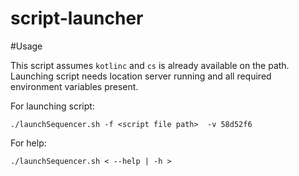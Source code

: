 
# script-launcher

#Usage

This script assumes `kotlinc` and `cs` is already available on the path.
Launching script needs location server running and all required environment variables present. 

For launching script:
```
./launchSequencer.sh -f <script file path>  -v 58d52f6
```



For help:
```
./launchSequencer.sh < --help | -h >
```